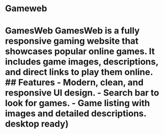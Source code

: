# Gameweb
# GamesWeb  **GamesWeb** is a fully responsive gaming website that showcases popular online games.   It includes game images, descriptions, and direct links to play them online.    ## Features  - Modern, clean, and responsive UI design. - Search bar to look for games. - Game listing with images and detailed descriptions. desktop ready) 
